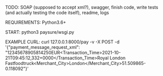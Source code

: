 TODO: SOAP (supposed to accept xml?), swagger, finish code, write tests (and actually testing the code itself), readme, logs

REQUIREMENTS: Python3.6+

START: python3 paysure/wsgi.py

EXAMPLE CURL: curl 127.0.0.1:8000/pay -v -X POST -d '{"payment_message_request_xml": "<Body><Transaction><Token>1234567890</Token><MCC>5814</MCC><Amount>250</Amount><Currency>EUR</Currency><Transaction_Time>2021-10-21T09:45:12,332+0000</Transaction_Time><Merchant><Name>Royal London Fastfoodtruck</Name><Merchant_City>London</Merchant_City><Location><Lat>51.509865</Lat><Lon>-0.118092</Lon></Location></Merchant></Transaction></Body>"}'